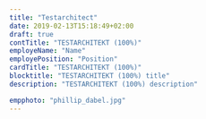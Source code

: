 ```yaml
---
title: "Testarchitect"
date: 2019-02-13T15:18:49+02:00
draft: true
contTitle: "TESTARCHITEKT (100%)"
employeName: "Name"
employePosition: "Position"
cardTitle: "TESTARCHITEKT (100%)"
blocktitle: "TESTARCHITEKT (100%) title"
description: "TESTARCHITEKT (100%) description"

empphoto: "phillip_dabel.jpg"
---
```


